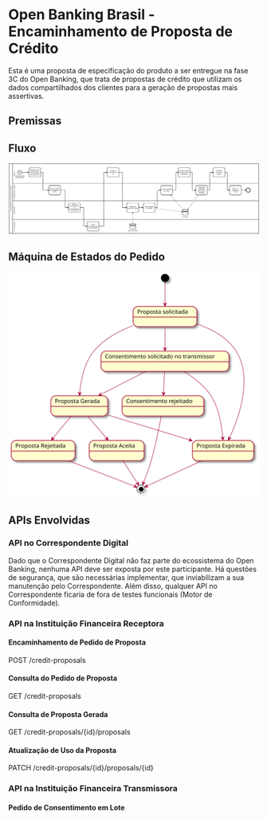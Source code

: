 # Open Banking Brasil - Encaminhamento de Proposta de Crédito

Esta é uma proposta de especificação do produto a ser entregue na fase 3C do Open Banking, que trata de propostas de crédito que utilizam os dados compartilhados dos clientes para a geração de propostas mais assertivas.

## Premissas

## Fluxo

![Fluxo de negócio envolvendo o cliente, o correspondente digital, a IF receptora e a IF transmissora](./imgs/fluxo.png)

## Máquina de Estados do Pedido

![Máquina de estados do pedido de proposta de crédito](./imgs/maquina-de-estados-pedido-proposta.svg)

## APIs Envolvidas

### API no Correspondente Digital

Dado que o Correspondente Digital não faz parte do ecossistema do Open Banking, nenhuma API deve ser exposta por este participante. Há questões de segurança, que são necessárias implementar, que inviabilizam a sua manutenção pelo Correspondente. Além disso, qualquer API no Correspondente ficaria de fora de testes funcionais (Motor de Conformidade).

### API na Instituição Financeira Receptora

#### Encaminhamento de Pedido de Proposta

POST /credit-proposals

#### Consulta do Pedido de Proposta

GET /credit-proposals

#### Consulta de Proposta Gerada

GET /credit-proposals/{id}/proposals

#### Atualização de Uso da Proposta

PATCH /credit-proposals/{id}/proposals/{id}

### API na Instituição Financeira Transmissora

#### Pedido de Consentimento em Lote
